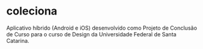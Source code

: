 coleciona
=========

Aplicativo híbrido (Android e iOS) desenvolvido como Projeto de Conclusão de Curso para o curso de Design da Universidade Federal de Santa Catarina.
